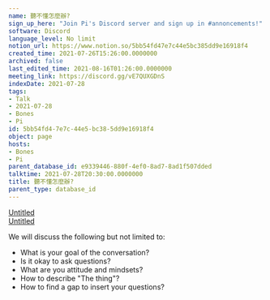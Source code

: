 ```yaml
---
name: 聽不懂怎麼辦?
sign_up_here: "Join Pi's Discord server and sign up in #annoncements!"
software: Discord
language_level: No limit
notion_url: https://www.notion.so/5bb54fd47e7c44e5bc385dd9e16918f4
created_time: 2021-07-26T15:26:00.0000000
archived: false
last_edited_time: 2021-08-16T01:26:00.0000000
meeting_link: https://discord.gg/vE7QUXGDnS
indexDate: 2021-07-28
tags:
- Talk
- 2021-07-28
- Bones
- Pi
id: 5bb54fd4-7e7c-44e5-bc38-5dd9e16918f4
object: page
hosts:
- Bones
- Pi
parent_database_id: e9339446-880f-4ef0-8ad7-8ad1f507dded
talktime: 2021-07-28T20:30:00.0000000
title: 聽不懂怎麼辦?
parent_type: database_id
---
```




[Untitled](https://www.notion.so/12c4a9e645d54aefa860b5f927a0b220)   
[Untitled](https://www.notion.so/482e61b02b9c4456b2b4fe86bb7544c6)   


We will discuss the following but not limited to:
   - What is your goal of the conversation?
   - Is it okay to ask questions?
   - What are you attitude and mindsets?
   - How to describe "The thing"?
   - How to find a gap to insert your questions?






